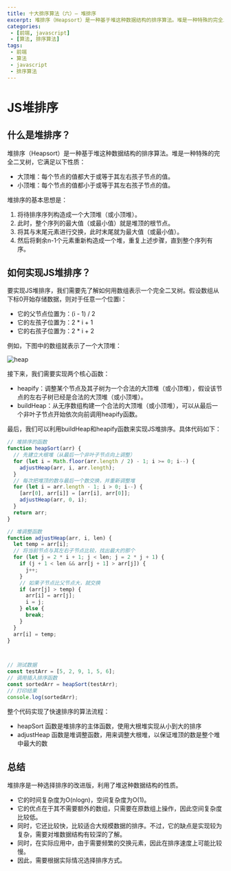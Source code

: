 ```yaml
---
title: 十大排序算法（六）— 堆排序
excerpt: 堆排序（Heapsort）是一种基于堆这种数据结构的排序算法。堆是一种特殊的完全二叉树，它满足以下性质：1. 大顶堆：每个节点的值都大于或等于其左右孩子节点的值。2. 小顶堆：每个节点的值都小于或等于其左右孩子节点的值。
categories:
 - [前端, javascript]
 - [算法, 排序算法]
tags: 
 - 前端
 - 算法
 - javascript
 - 排序算法
---
```


# JS堆排序

## 什么是堆排序？

堆排序（Heapsort）是一种基于堆这种数据结构的排序算法。堆是一种特殊的完全二叉树，它满足以下性质：

- 大顶堆：每个节点的值都大于或等于其左右孩子节点的值。
- 小顶堆：每个节点的值都小于或等于其左右孩子节点的值。

堆排序的基本思想是：

1. 将待排序序列构造成一个大顶堆（或小顶堆）。
2. 此时，整个序列的最大值（或最小值）就是堆顶的根节点。
3. 将其与末尾元素进行交换，此时末尾就为最大值（或最小值）。
4. 然后将剩余n-1个元素重新构造成一个堆，重复上述步骤，直到整个序列有序。

## 如何实现JS堆排序？

要实现JS堆排序，我们需要先了解如何用数组表示一个完全二叉树。假设数组从下标0开始存储数据，则对于任意一个位置i：

- 它的父节点位置为：(i - 1) / 2
- 它的左孩子位置为：2 * i + 1
- 它的右孩子位置为：2 * i + 2

例如，下图中的数组就表示了一个大顶堆：

![heap](https://img-blog.csdnimg.cn/20181205161409957.png)

接下来，我们需要实现两个核心函数：

- heapify：调整某个节点及其子树为一个合法的大顶堆（或小顶堆），假设该节点的左右子树已经是合法的大顶堆（或小顶堆）。
- buildHeap：从无序数组构建一个合法的大顶堆（或小顶堆），可以从最后一个非叶子节点开始依次向前调用heapify函数。

最后，我们可以利用buildHeap和heapify函数来实现JS堆排序。具体代码如下：

```js
// 堆排序的函数
function heapSort(arr) {
  // 先建立大根堆（从最后一个非叶子节点向上调整）
  for (let i = Math.floor(arr.length / 2) - 1; i >= 0; i--) {
    adjustHeap(arr, i, arr.length);
  }
  // 每次把堆顶的数与最后一个数交换，并重新调整堆
  for (let i = arr.length - 1; i > 0; i--) {
    [arr[0], arr[i]] = [arr[i], arr[0]];
    adjustHeap(arr, 0, i);
  }
  return arr;
}

// 堆调整函数
function adjustHeap(arr, i, len) {
  let temp = arr[i];
  // 将当前节点与其左右子节点比较，找出最大的那个
  for (let j = 2 * i + 1; j < len; j = 2 * j + 1) {
    if (j + 1 < len && arr[j + 1] > arr[j]) {
      j++;
    }
    // 如果子节点比父节点大，就交换
    if (arr[j] > temp) {
      arr[i] = arr[j];
      i = j;
    } else {
      break;
    }
  }
  arr[i] = temp;
}



// 测试数据
const testArr = [5, 2, 9, 1, 5, 6];
// 调用插入排序函数
const sortedArr = heapSort(testArr);
// 打印结果
console.log(sortedArr);
```

整个代码实现了快速排序的算法流程：

* heapSort 函数是堆排序的主体函数，使用大根堆实现从小到大的排序
* adjustHeap 函数是堆调整函数，用来调整大根堆，以保证堆顶的数是整个堆中最大的数

## 总结

堆排序是一种选择排序的改进版，利用了堆这种数据结构的性质。

* 它的时间复杂度为O(nlogn)，空间复杂度为O(1)。
* 它的优点在于其不需要额外的数组，只需要在原数组上操作，因此空间复杂度比较低。
* 同时，它还比较快，比较适合大规模数据的排序。不过，它的缺点是实现较为复杂，需要对堆数据结构有较深的了解。
* 同时，在实际应用中，由于需要频繁的交换元素，因此在排序速度上可能比较慢。
* 因此，需要根据实际情况选择排序方式。